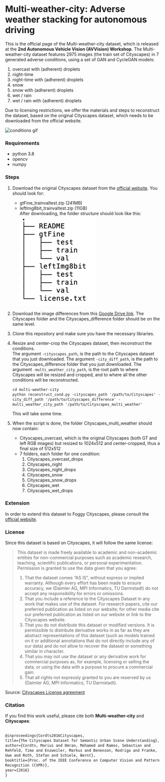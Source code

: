 # Multi-weather-city: Adverse weather stacking for autonomous driving


This is the official page of the Multi-weather-city dataset, which is released at the **2nd Autonomous Vehicle Vision (AVVision) Workshop**. 
The Multi-weather-city dataset features 2975 images (the train set of Cityscapes) in 7 generated adverse conditions, using a set of GAN and CycleGAN models:
1. overcast with (adherent) droplets
2. night-time
3. night-time with (adherent) droplets
4. snow
5. snow with (adherent) droplets
6. wet / rain
7. wet / rain with (adherent) droplets

Due to licensing restrictions, we offer the materials and steps to reconstruct the dataset, based on the original Cityscapes dataset, which needs to be downloaded from the official website. 

![conditions gif](conditions.gif)

### Requirements
- python 3.8
- opencv
- numpy


### Steps

1. Download the original Cityscapes dataset from the [official website](https://www.cityscapes-dataset.com/). You should look for:
    - gtFine_trainvaltest.zip (241MB)
    - leftImg8bit_trainvaltest.zip (11GB)<br/>
After downloading, the folder structure should look like this:<br/>
![Cityscapes tree structure](tree_cityscapes.png)

2. Download the image differences from this [Google Drive link](add_link_from_andy). The Cityscapes folder and the Cityscapes_difference folder should be on the same level.
3. Clone this repository and make sure you have the necessary libraries.
4. Resize and center-crop the Cityscapes dataset, then reconstruct the conditions.<br/>
The argument ```-cityscapes_path```, is the path to the Cityscapes dataset that you just downloaded. The argument ```-city_diff_path```, is the path to the Cityscapes_difference folder that you just downloaded. The argument ```-multi_weather_city_path```, is the root path to where Cityscapes will be resized and cropped, and to where all the other conditions will be reconstructed.
    ```
    cd multi-weather-city
    python reconstruct_cond.py -cityscapes_path '/path/to/Cityscapes' -city_diff_path '/path/to/Cityscapes_difference' -multi_weather_city_path '/path/to/Cityscapes_multi_weather'
    ```
    This will take some time.
5. When the script is done, the folder Cityscapes_multi_weather should now contain:
    - Cityscapes_overcast, which is the original Cityscapes (both GT and left RGB images) but resized to 1024x512 and center-cropped, thus a final size of 512x512
    - 7 folders, each folder for one condition:
        1. Cityscapes_overcast_drops
        2. Cityscapes_night
        3. Cityscapes_night_drops
        4. Cityscapes_snow
        5. Cityscapes_snow_drops
        6. Cityscapes_wet
        7. Cityscapes_wet_drops

### Extension
In order to extend  this dataset to Foggy Cityscapes, please consult the [official website](https://people.ee.ethz.ch/~csakarid/SFSU_synthetic/).

### License
Since this dataset is based on Cityscapes, it will follow the same license:

>This dataset is made freely available to academic and non-academic entities for non-commercial purposes such as academic research, teaching, scientific publications, or personal experimentation. Permission is granted to use the data given that you agree:
>1. That the dataset comes “AS IS”, without express or implied warranty. Although every effort has been made to ensure accuracy, we (Daimler AG, MPI Informatics, TU Darmstadt) do not accept any responsibility for errors or omissions.
>2. That you include a reference to the Cityscapes Dataset in any work that makes use of the dataset. For research papers, cite our preferred publication as listed on our website; for other media cite our preferred publication as listed on our website or link to the Cityscapes website.
>3. That you do not distribute this dataset or modified versions. It is permissible to distribute derivative works in as far as they are abstract representations of this dataset (such as models trained on it or additional annotations that do not directly include any of our data) and do not allow to recover the dataset or something similar in character.
>4. That you may not use the dataset or any derivative work for commercial purposes as, for example, licensing or selling the data, or using the data with a purpose to procure a commercial gain.
>5. That all rights not expressly granted to you are reserved by us (Daimler AG, MPI Informatics, TU Darmstadt).

Source: [Cityscapes License agreement](https://www.cityscapes-dataset.com/license/)

### Citation
If you find this work useful, please cite both **Multi-weather-city** and **Cityscapes**:
```

@inproceedings{Cordts2016Cityscapes,
title={The Cityscapes Dataset for Semantic Urban Scene Understanding},
author={Cordts, Marius and Omran, Mohamed and Ramos, Sebastian and Rehfeld, Timo and Enzweiler, Markus and Benenson, Rodrigo and Franke, Uwe and Roth, Stefan and Schiele, Bernt},
booktitle={Proc. of the IEEE Conference on Computer Vision and Pattern Recognition (CVPR)},
year={2016}
}
```


